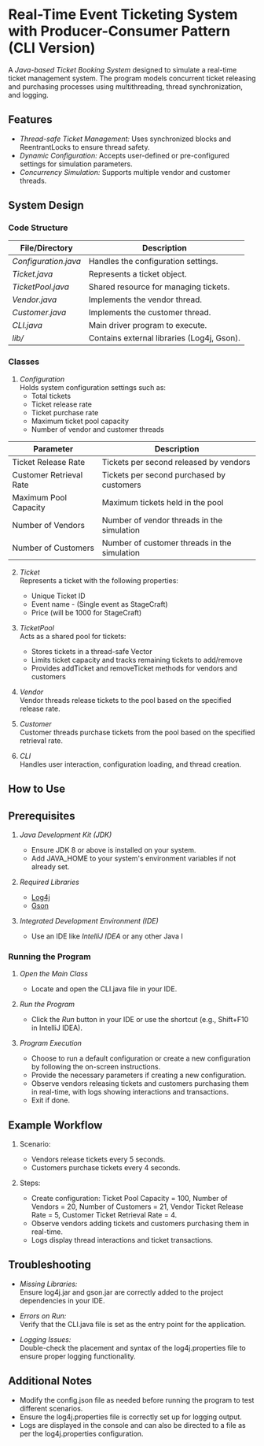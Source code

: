 #  Real-Time Event Ticketing System with Producer-Consumer Pattern (CLI Version)



A *Java-based Ticket Booking System* designed to simulate a real-time ticket management system. The program models concurrent ticket releasing and purchasing processes using multithreading, thread synchronization, and logging.

## Features
- *Thread-safe Ticket Management:* Uses synchronized blocks and ReentrantLocks to ensure thread safety.
- *Dynamic Configuration:* Accepts user-defined or pre-configured settings for simulation parameters.
- *Concurrency Simulation:* Supports multiple vendor and customer threads.

## System Design

### Code Structure



| File/Directory        | Description                             |
|-----------------------|-----------------------------------------|
| *Configuration.java* | Handles the configuration settings.    |
| *Ticket.java*        | Represents a ticket object.            |
| *TicketPool.java*    | Shared resource for managing tickets.  |
| *Vendor.java*        | Implements the vendor thread.          |
| *Customer.java*      | Implements the customer thread.        |
| *CLI.java*          | Main driver program to execute.        |
| *lib/*               | Contains external libraries (Log4j, Gson). |



### Classes
1. *Configuration*  
   Holds system configuration settings such as:
   - Total tickets
   - Ticket release rate
   - Ticket purchase rate
   - Maximum ticket pool capacity
   - Number of vendor and customer threads

 | Parameter              | Description                                  |
 |------------------------|----------------------------------------------|
 | Ticket Release Rate    | Tickets per second released by vendors      |
 | Customer Retrieval Rate| Tickets per second purchased by customers   |
 | Maximum Pool Capacity  | Maximum tickets held in the pool            | |
 | Number of Vendors      | Number of vendor threads in the simulation  |
 | Number of Customers    | Number of customer threads in the simulation|


2. *Ticket*  
   Represents a ticket with the following properties:
   - Unique Ticket ID
   - Event name - (Single event as StageCraft)
   - Price (will be 1000 for StageCraft)

3. *TicketPool*  
   Acts as a shared pool for tickets:
   - Stores tickets in a thread-safe Vector
   - Limits ticket capacity and tracks remaining tickets to add/remove
   - Provides addTicket and removeTicket methods for vendors and customers

4. *Vendor*  
   Vendor threads release tickets to the pool based on the specified release rate.

5. *Customer*  
   Customer threads purchase tickets from the pool based on the specified retrieval rate.

6. *CLI*  
   Handles user interaction, configuration loading, and thread creation.


## How to Use
## Prerequisites
1. *Java Development Kit (JDK)*
   - Ensure JDK 8 or above is installed on your system.
   - Add JAVA_HOME to your system's environment variables if not already set.

2. *Required Libraries*
   - [Log4j](https://logging.apache.org/log4j/2.x/download.html)
   - [Gson](https://github.com/google/gson/releases)

3. *Integrated Development Environment (IDE)*
   - Use an IDE like *IntelliJ IDEA* or any other Java I

### Running the Program

1. *Open the Main Class*
   - Locate and open the CLI.java file in your IDE.

2. *Run the Program*
   - Click the *Run* button in your IDE or use the shortcut (e.g., Shift+F10 in IntelliJ IDEA).

3. *Program Execution*
   - Choose to run a default configuration or create a new configuration by following the on-screen instructions.
   - Provide the necessary parameters if creating a new configuration.
   - Observe vendors releasing tickets and customers purchasing them in real-time, with logs showing interactions and transactions.
   - Exit if done.

## Example Workflow

1. Scenario:
   - Vendors release tickets every 5 seconds.
   - Customers purchase tickets every 4 seconds.

2. Steps:
   - Create configuration: Ticket Pool Capacity = 100, Number of Vendors = 20, Number of Customers = 21,  Vendor Ticket Release Rate = 5, Customer Ticket Retrieval Rate = 4.
   - Observe vendors adding tickets and customers purchasing them in real-time.
   - Logs display thread interactions and ticket transactions.

## Troubleshooting
- *Missing Libraries:*  
  Ensure log4j.jar and gson.jar are correctly added to the project dependencies in your IDE.

- *Errors on Run:*  
  Verify that the CLI.java file is set as the entry point for the application.

- *Logging Issues:*  
  Double-check the placement and syntax of the log4j.properties file to ensure proper logging functionality.


## Additional Notes
- Modify the config.json file as needed before running the program to test different scenarios.
- Ensure the log4j.properties file is correctly set up for logging output.
- Logs are displayed in the console and can also be directed to a file as per the log4j.properties configuration.
